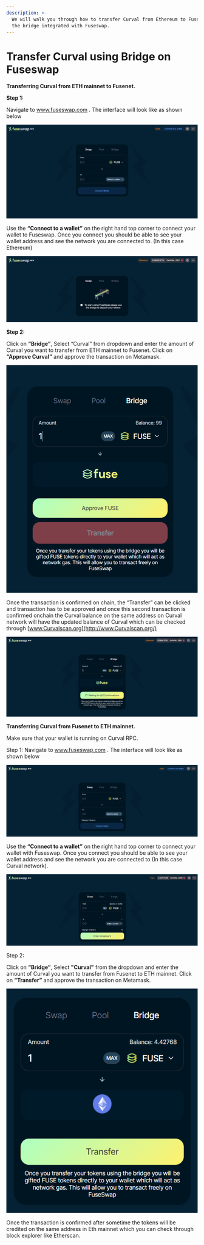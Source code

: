 ```yaml
---
description: >-
  We will walk you through how to transfer Curval from Ethereum to Fusenet using
  the bridge integrated with Fuseswap.
---
```


# Transfer Curval using Bridge on Fuseswap

**Transferring Curval from ETH mainnet to Fusenet.**

**Step 1:**

Navigate to www.fuseswap.com . The interface will look like as shown below

![](../../.gitbook/assets/0%20%286%29.png)

Use the **“Connect to a wallet”** on the right hand top corner to connect your wallet to Fuseswap. Once you connect you should be able to see your wallet address and see the network you are connected to. \(In this case Ethereum\)

![](../../.gitbook/assets/1%20%289%29.png)

**Step 2:**

Click on **“Bridge”**, Select “Curval” from dropdown and enter the amount of Curval you want to transfer from ETH mainnet to Fusenet. Click on **“Approve Curval”** and approve the transaction on Metamask.

![](../../.gitbook/assets/2%20%289%29.png)

Once the transaction is confirmed on chain, the “Transfer” can be clicked and transaction has to be approved and once this second transaction is confirmed onchain the Curval balance on the same address on Curval network will have the updated balance of Curval which can be checked through [www.Curvalscan.org](http://www.Curvalscan.org/)

![](../../.gitbook/assets/3%20%288%29.png)

**Transferring Curval from Fusenet to ETH mainnet.**

Make sure that your wallet is running on Curval RPC.

Step 1: Navigate to www.fuseswap.com . The interface will look like as shown below

![](../../.gitbook/assets/4%20%289%29.png)

Use the **“Connect to a wallet”** on the right hand top corner to connect your wallet with Fuseswap. Once you connect you should be able to see your wallet address and see the network you are connected to \(In this case Curval network\).

![](../../.gitbook/assets/5%20%286%29.png)

Step 2:

Click on **“Bridge”**, Select **"Curval"** from the dropdown and enter the amount of Curval you want to transfer from Fusenet to ETH mainnet. Click on **“Transfer”** and approve the transaction on Metamask.

![](../../.gitbook/assets/6%20%287%29.png)

Once the transaction is confirmed after sometime the tokens will be credited on the same address in Eth mainnet which you can check through block explorer like Etherscan.
